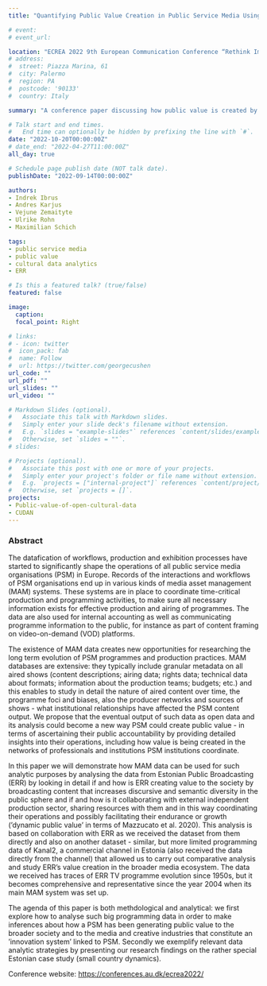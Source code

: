 ```yaml
---
title: "Quantifying Public Value Creation in Public Service Media Using Big Programming Data"

# event: 
# event_url: 

location: "ECREA 2022 9th European Communication Conference “Rethink Impact”, Aarhus University, Denmark"
# address:
#  street: Piazza Marina, 61
#  city: Palermo
#  region: PA
#  postcode: '90133'
#  country: Italy

summary: "A conference paper discussing how public value is created by public service media via an Estonian case study"

# Talk start and end times.
#   End time can optionally be hidden by prefixing the line with `#`.
date: "2022-10-20T00:00:00Z"
# date_end: "2022-04-27T11:00:00Z"
all_day: true

# Schedule page publish date (NOT talk date).
publishDate: "2022-09-14T00:00:00Z"

authors: 
- Indrek Ibrus
- Andres Karjus
- Vejune Zemaityte
- Ulrike Rohn
- Maximilian Schich

tags:
- public service media
- public value
- cultural data analytics
- ERR

# Is this a featured talk? (true/false)
featured: false

image:
  caption: 
  focal_point: Right

# links:
# - icon: twitter
#  icon_pack: fab
#  name: Follow
#  url: https://twitter.com/georgecushen
url_code: ""
url_pdf: ""
url_slides: ""
url_video: ""

# Markdown Slides (optional).
#   Associate this talk with Markdown slides.
#   Simply enter your slide deck's filename without extension.
#   E.g. `slides = "example-slides"` references `content/slides/example-slides.md`.
#   Otherwise, set `slides = ""`.
# slides:

# Projects (optional).
#   Associate this post with one or more of your projects.
#   Simply enter your project's folder or file name without extension.
#   E.g. `projects = ["internal-project"]` references `content/project/deep-learning/index.md`.
#   Otherwise, set `projects = []`.
projects:
- Public-value-of-open-cultural-data
- CUDAN
---
```


### Abstract

The datafication of workflows, production and exhibition processes have started to significantly shape the operations of all public service media organisations (PSM) in Europe. Records of the interactions and workflows of PSM organisations end up in various kinds of media asset management (MAM) systems. These systems are in place to coordinate time-critical production and programming activities, to make sure all necessary information exists for effective production and airing of programmes. The data are also used for internal accounting as well as communicating programme information to the public, for instance as part of content framing on video-on-demand (VOD) platforms.

The existence of MAM data creates new opportunities for researching the long term evolution of PSM programmes and production practices. MAM databases are extensive: they typically include granular metadata on all aired shows (content descriptions; airing data; rights data; technical data about formats; information about the production teams; budgets; etc.) and this enables to study in detail the nature of aired content over time, the programme foci and biases, also the producer networks and sources of shows - what institutional relationships have affected the PSM content output. We propose that the eventual output of such data as open data and its analysis could become a new way PSM could create public value - in terms of ascertaining their public accountability by providing detailed insights into their operations, including how value is being created in the networks of professionals and institutions PSM institutions coordinate.

In this paper we will demonstrate how MAM data can be used for such analytic purposes by analysing the data from Estonian Public Broadcasting (ERR) by looking in detail if and how is ERR creating value to the society by broadcasting content that increases discursive and semantic diversity in the public sphere and if and how is it collaborating with external independent production sector, sharing resources with them and in this way coordinating their operations and possibly facilitating their endurance or growth (’dynamic public value’ in terms of Mazzucato et al. 2020). This analysis is based on collaboration with ERR as we received the dataset from them directly and also on another dataset - similar, but more limited programming data of Kanal2, a commercial channel in Estonia (also received the data directly from the channel) that allowed us to carry out comparative analysis and study ERR’s value creation in the broader media ecosystem. The data we received has traces of ERR TV programme evolution since 1950s, but it becomes comprehensive and representative since the year 2004 when its main MAM system was set up.

The agenda of this paper is both methdological and analytical: we first explore how to analyse such big programming data in order to make inferences about how a PSM has been generating public value to the broader society and to the media and creative industries that constitute an ’innovation system’ linked to PSM. Secondly we exemplify relevant data analytic strategies by presenting our research findings on the rather special Estonian case study (small country dynamics). 

Conference website: https://conferences.au.dk/ecrea2022/